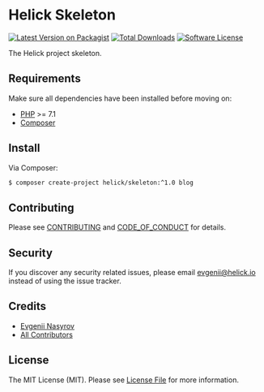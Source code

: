 # Helick Skeleton

[![Latest Version on Packagist][ico-version]][link-packagist]
[![Total Downloads][ico-downloads]][link-downloads]
[![Software License][ico-license]](LICENSE.md)

The Helick project skeleton.

## Requirements

Make sure all dependencies have been installed before moving on:

* [PHP](http://php.net/manual/en/install.php) >= 7.1
* [Composer](https://getcomposer.org/download/)

## Install

Via Composer:

``` bash
$ composer create-project helick/skeleton:^1.0 blog
```

## Contributing

Please see [CONTRIBUTING](CONTRIBUTING.md) and [CODE_OF_CONDUCT](CODE_OF_CONDUCT.md) for details.

## Security

If you discover any security related issues, please email evgenii@helick.io instead of using the issue tracker.

## Credits

- [Evgenii Nasyrov][link-author]
- [All Contributors][link-contributors]

## License

The MIT License (MIT). Please see [License File](LICENSE.md) for more information.

[ico-version]: https://img.shields.io/packagist/v/helick/skeleton.svg?style=flat-square
[ico-license]: https://img.shields.io/badge/license-MIT-brightgreen.svg?style=flat-square
[ico-downloads]: https://img.shields.io/packagist/dt/helick/skeleton.svg?style=flat-square

[link-packagist]: https://packagist.org/packages/helick/skeleton
[link-downloads]: https://packagist.org/packages/helick/skeleton
[link-author]: https://github.com/nasyrov
[link-contributors]: ../../contributors
